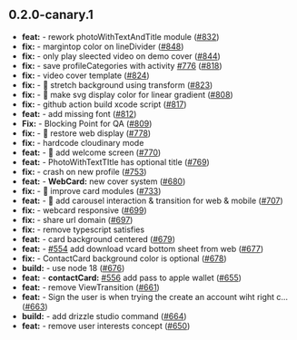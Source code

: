 ## 0.2.0-canary.1

* **feat:**  - rework photoWithTextAndTitle module ([#832](https://github.com/AzzappApp/azzapp/pull/832))
* **fix:**  - margintop color on lineDivider ([#848](https://github.com/AzzappApp/azzapp/pull/848))
* **fix:**  - only play sleected video on demo cover ([#844](https://github.com/AzzappApp/azzapp/pull/844))
* **fix:**  - save profileCategories with activity [#776](https://github.com/AzzappApp/azzapp/pull/776) ([#818](https://github.com/AzzappApp/azzapp/pull/818))
* **fix:**  - video cover template ([#824](https://github.com/AzzappApp/azzapp/pull/824))
* **fix:**  - 🐛 stretch background using transform ([#823](https://github.com/AzzappApp/azzapp/pull/823))
* **fix:**  - 🐛 make svg display color for linear gradient ([#808](https://github.com/AzzappApp/azzapp/pull/808))
* **fix:**  - github action build xcode script ([#817](https://github.com/AzzappApp/azzapp/pull/817))
* **feat:**  - add missing font ([#812](https://github.com/AzzappApp/azzapp/pull/812))
* **Fix:**  - Blocking Point for QA  ([#809](https://github.com/AzzappApp/azzapp/pull/809))
* **fix:**  - 🐛 restore web display ([#778](https://github.com/AzzappApp/azzapp/pull/778))
* **fix:**  - hardcode cloudinary mode
* **feat:**  - 🎸 add welcome screen ([#770](https://github.com/AzzappApp/azzapp/pull/770))
* **feat:**  - PhotoWithTextTItle has optional title ([#769](https://github.com/AzzappApp/azzapp/pull/769))
* **fix:**  - crash on new profile ([#753](https://github.com/AzzappApp/azzapp/pull/753))
* **feat:**  - **WebCard:** new cover system ([#680](https://github.com/AzzappApp/azzapp/pull/680))
* **fix:**  - 🐛 improve card modules ([#733](https://github.com/AzzappApp/azzapp/pull/733))
* **feat:**  - 🎸 add carousel interaction & transition for web & mobile ([#707](https://github.com/AzzappApp/azzapp/pull/707))
* **fix:**  - webcard responsive ([#699](https://github.com/AzzappApp/azzapp/pull/699))
* **fix:**  - share url domain ([#697](https://github.com/AzzappApp/azzapp/pull/697))
* **fix:**  - remove typescript satisfies
* **feat:**  - card background centered ([#679](https://github.com/AzzappApp/azzapp/pull/679))
* **feat:**  - [#554](https://github.com/AzzappApp/azzapp/pull/554) add download vcard bottom sheet from web ([#677](https://github.com/AzzappApp/azzapp/pull/677))
* **fix:**  - ContactCard background color is optional ([#678](https://github.com/AzzappApp/azzapp/pull/678))
* **build:**  - use node 18 ([#676](https://github.com/AzzappApp/azzapp/pull/676))
* **feat:**  - **contactCard:** [#556](https://github.com/AzzappApp/azzapp/pull/556) add pass to apple wallet ([#655](https://github.com/AzzappApp/azzapp/pull/655))
* **feat:**  - remove ViewTransition ([#661](https://github.com/AzzappApp/azzapp/pull/661))
* **feat:**  - Sign the user is when trying the create an account wiht right c… ([#663](https://github.com/AzzappApp/azzapp/pull/663))
* **build:**  - add drizzle studio command ([#664](https://github.com/AzzappApp/azzapp/pull/664))
* **feat:**  - remove user interests concept ([#650](https://github.com/AzzappApp/azzapp/pull/650))